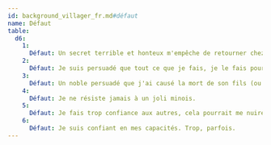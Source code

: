 ```yaml
---
id: background_villager_fr.md#défaut
name: Défaut
table:
  d6:
    1:
      Défaut: Un secret terrible et honteux m'empêche de retourner chez moi.
    2:
      Défaut: Je suis persuadé que tout ce que je fais, je le fais pour le bien d'autrui, quitte à ignorer le danger.
    3:
      Défaut: Un noble persuadé que j'ai causé la mort de son fils (ou sa fille) veut ma tête.
    4:
      Défaut: Je ne résiste jamais à un joli minois.
    5:
      Défaut: Je fais trop confiance aux autres, cela pourrait me nuire.
    6:
      Défaut: Je suis confiant en mes capacités. Trop, parfois.
---
```


